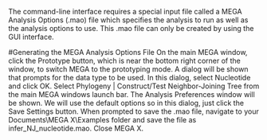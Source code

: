 The command-line interface requires a special input file called a MEGA Analysis Options (.mao) file which specifies the analysis to run as well as the analysis options to use. This .mao file can only be created by using the GUI interface.

#Generating the MEGA Analysis Options File
On the main MEGA window, click the Prototype button, which is near the bottom right corner of the window, to switch MEGA to the prototyping mode. A dialog will be shown that prompts for the data type to be used. In this
dialog, select Nucleotide and click OK.
Select Phylogeny | Construct/Test Neighbor-Joining Tree from the main MEGA windows launch bar.
The Analysis Preferences window will be shown. We will use the default options so in this dialog, just click the Save Settings button.
When prompted to save the .mao file, navigate to your Documents\MEGA X\Examples folder and save the file as infer_NJ_nucleotide.mao.
Close MEGA X.
